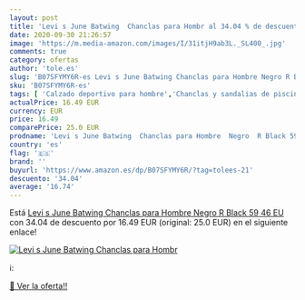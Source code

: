 ```yaml
---
layout: post
title: 'Levi s June Batwing  Chanclas para Hombr al 34.04 % de descuento'
date: 2020-09-30 21:26:57
image: 'https://m.media-amazon.com/images/I/31itjH9ab3L._SL400_.jpg'
comments: true
category: ofertas
author: 'tole.es'
slug: 'B07SFYMY6R-es Levi s June Batwing Chanclas para Hombre Negro R Black 59...'
sku: 'B07SFYMY6R-es'
tags: [ 'Calzado deportivo para hombre','Chanclas y sandalias de piscina para hombre','Sandalias de vestir para hombre','Zapatillas y calzado deportivo para hombre','Zapatos','Zapatos para hombre','Zapatos y complementos','chanclas', ]
actualPrice: 16.49 EUR
currency: EUR
price: 16.49
comparePrice: 25.0 EUR
prodname: 'Levi s June Batwing  Chanclas para Hombre  Negro  R Black 59   46 EU'
country: 'es'
flag: '🇪🇸'
brand: ''
buyurl: 'https://www.amazon.es/dp/B07SFYMY6R/?tag=tolees-21'
descuento: '34.04'
average: '16.74'
---
```


Está [Levi s June Batwing  Chanclas para Hombre  Negro  R Black 59   46 EU](https://www.amazon.es/dp/B07SFYMY6R/?tag=tolees-21) con 34.04 de descuento por 16.49 EUR (original: 25.0 EUR) en el siguiente enlace!

[![Levi s June Batwing  Chanclas para Hombr](https://m.media-amazon.com/images/I/31itjH9ab3L._SL400_.jpg)](https://www.amazon.es/dp/B07SFYMY6R/?tag=tolees-21)

ℹ️:


[🛒 Ver la oferta!!](https://www.amazon.es/dp/B07SFYMY6R/?tag=tolees-21)
